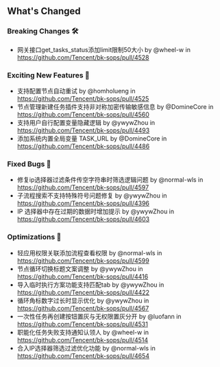 
## What's Changed

### Breaking Changes 🛠
* 网关接口get_tasks_status添加limit限制50大小 by @wheel-w in https://github.com/Tencent/bk-sops/pull/4528

### Exciting New Features 🎉
* 支持配置节点自动重试 by @homholueng in https://github.com/Tencent/bk-sops/pull/4525
* 节点管理新建任务插件支持非对称加密传输敏感信息 by @DomineCore in https://github.com/Tencent/bk-sops/pull/4560
* 支持用户自行配置变量隐藏逻辑 by @ywywZhou in https://github.com/Tencent/bk-sops/pull/4493
* 添加系统内置全局变量 TASK_URL by @DomineCore in https://github.com/Tencent/bk-sops/pull/4486

### Fixed Bugs 👾
* 修复ip选择器过滤条件传空字符串时筛选逻辑问题 by @normal-wls in https://github.com/Tencent/bk-sops/pull/4597
* 子流程搜索不支持特殊符号问题修复 by @ywywZhou in https://github.com/Tencent/bk-sops/pull/4396
* IP 选择器中存在过期的数据时增加提示 by @ywywZhou in https://github.com/Tencent/bk-sops/pull/4603

### Optimizations 🦾
* 轻应用权限关联添加流程查看权限 by @normal-wls in https://github.com/Tencent/bk-sops/pull/4599
* 节点循环切换标题文案调整 by @ywywZhou in https://github.com/Tencent/bk-sops/pull/4416
* 导入临时执行方案功能支持匹配tab by @ywywZhou in https://github.com/Tencent/bk-sops/pull/4422
* 循环角标数字过长时显示优化 by @ywywZhou in https://github.com/Tencent/bk-sops/pull/4567
* 一次性任务再创建按钮置灰与无权限置灰分开 by @luofann in https://github.com/Tencent/bk-sops/pull/4531
* 职能化任务失败支持通知认领人 by @wheel-w in https://github.com/Tencent/bk-sops/pull/4514
* 合入IP选择器筛选过滤优化功能 by @normal-wls in https://github.com/Tencent/bk-sops/pull/4654


